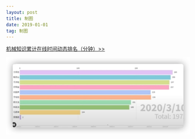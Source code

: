 ```yaml
---
layout: post
title: 制图
date: 2019-01-01
tag: 制图
---
```


 [机械知识累计在线时间动态排名（分钟）>>](https://h5.weishi.qq.com/weishi/feed/7fZpwMf871JiqPhmD/wsfeed?wxplay=1&id=7fZpwMf871JiqPhmD&spid=1584693160219475&qua=v1_iph_weishi_6.4.3_645_app_a&chid=100081014&pkg=3670&attach=cp_reserves3_1000370011)
 
 ![](/media/2.jpg)
